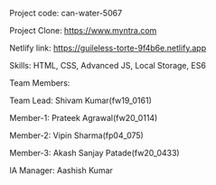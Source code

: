 

Project code: can-water-5067

Project Clone: https://www.myntra.com

Netlify link: https://guileless-torte-9f4b6e.netlify.app

Skills: HTML, CSS, Advanced JS, Local Storage, ES6

Team Members:

Team Lead: Shivam Kumar(fw19_0161)

Member-1: Prateek Agrawal(fw20_0114)

Member-2: Vipin Sharma(fp04_075)

Member-3: Akash Sanjay Patade(fw20_0433)

IA Manager: Aashish Kumar
